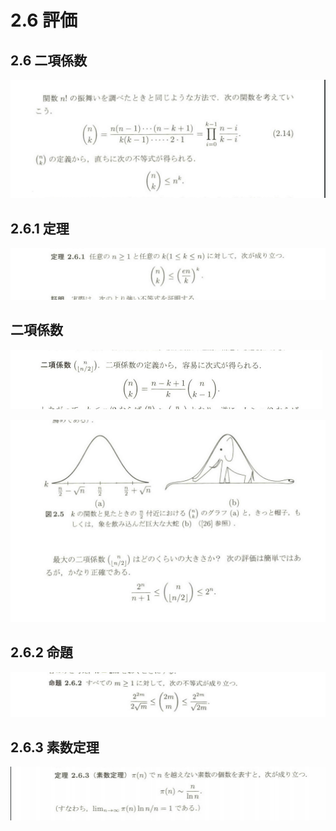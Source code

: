 # 2.6 評価

## 2.6 二項係数

![](Image/2019-03-23-12-25-32.png)

## 2.6.1 定理

![](Image/2019-03-23-12-30-01.png)

## 二項係数

![](Image/2019-03-23-12-35-58.png)

![](Image/2019-03-23-12-36-33.png)

## 2.6.2 命題

![](Image/2019-03-23-12-37-34.png)

## 2.6.3 素数定理

![](Image/2019-03-23-12-39-01.png)